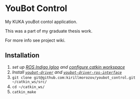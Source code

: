 # YouBot Control
My KUKA youBot contol application.

This was a part of my graduate thesis work.

For more info see project wiki.

## Installation

 1. *set up [ROS Indigo Igloo](http://wiki.ros.org/indigo) and [configure catkin workspace](http://wiki.ros.org/ROS/Tutorials/InstallingandConfiguringROSEnvironment)*
 2. *Install [`youbot-driver`](https://github.com/youbot/youbot_driver) and [`youbot-driver-ros-interface`](https://github.com/youbot/youbot_driver_ros_interface)*
 3. `git clone git@github.com:kirillmorozov/youbot_control.git ~/catkin_ws/src/`
 4. `cd ~/catkin_ws/`
 5. `catkin_make`
